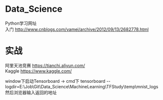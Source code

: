 # Data_Science
Python学习网址  
入门 http://www.cnblogs.com/vamei/archive/2012/09/13/2682778.html
# 实战  
阿里天池竞赛 https://tianchi.aliyun.com/  
Kaggle https://www.kaggle.com/

window下启动Tensorboard → cmd下
tensorboard --logdir=E:\Job\Git\Data_Science\MachineLearning\TFStudy\temp\mnist_logs
然后浏览器输入返回的地址
